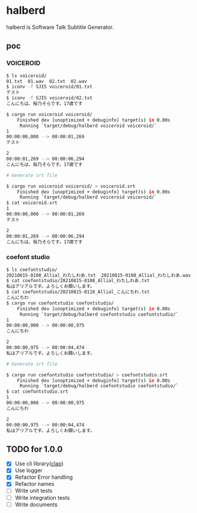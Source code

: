 # halberd

halberd is Software Talk Subtitle Generator.

## poc

### VOICEROID

```bash
$ ls voiceroid/
01.txt  01.wav  02.txt  02.wav
$ iconv -f SJIS voiceroid/01.txt
テスト
$ iconv -f SJIS voiceroid/02.txt
こんにちは、桜乃そらです。17歳です

$ cargo run voiceroid voiceroid/
    Finished dev [unoptimized + debuginfo] target(s) in 0.00s
     Running `target/debug/halberd voiceroid voiceroid/`
1
00:00:00,000 --> 00:00:01,269
テスト

2
00:00:01,269 --> 00:00:06,294
こんにちは、桜乃そらです。17歳です
```

```bash
# Generate srt file

$ cargo run voiceroid voiceroid/ > voiceroid.srt
    Finished dev [unoptimized + debuginfo] target(s) in 0.00s
     Running `target/debug/halberd voiceroid voiceroid/`
$ cat voiceroid.srt
1
00:00:00,000 --> 00:00:01,269
テスト

2
00:00:01,269 --> 00:00:06,294
こんにちは、桜乃そらです。17歳です
```

### coefont studio

```bash
$ ls coefontstudio/
20210815-0108_Allial_わたしわあ.txt  20210815-0108_Allial_わたしわあ.wav  20210815-0118_Allial_こんにちわ.txt  20210815-0118_Allial_こんにちわ.wav
$ cat coefontstudio/20210815-0108_Allial_わたしわあ.txt
私はアリアルです。よろしくお願いします。
$ cat coefontstudio/20210815-0118_Allial_こんにちわ.txt
こんにちわ
$ cargo run coefontstudio coefontstudio/
    Finished dev [unoptimized + debuginfo] target(s) in 0.00s
     Running `target/debug/halberd coefontstudio coefontstudio/`
1
00:00:00,000 --> 00:00:00,975
こんにちわ

2
00:00:00,975 --> 00:00:04,474
私はアリアルです。よろしくお願いします。
```

```bash
# Generate srt file

$ cargo run coefontstudio coefontstudio/ > coefontstudio.srt
    Finished dev [unoptimized + debuginfo] target(s) in 0.00s
     Running `target/debug/halberd coefontstudio coefontstudio/`
$ cat coefontstudio.srt
1
00:00:00,000 --> 00:00:00,975
こんにちわ

2
00:00:00,975 --> 00:00:04,474
私はアリアルです。よろしくお願いします。
```

## TODO for 1.0.0

- [x] Use cli library([clap](https://github.com/clap-rs/clap))
- [x] Use logger
- [x] Refactor Error handling
- [x] Refactor names
- [ ] Write unit tests
- [ ] Write integration tests
- [ ] Write documents
